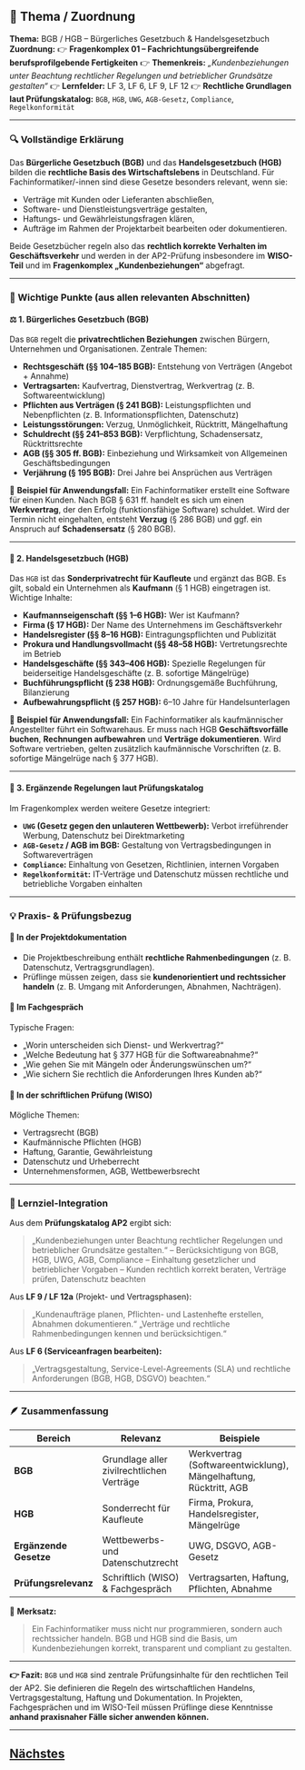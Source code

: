 ## 📘 Thema / Zuordnung

**Thema:** BGB / HGB – Bürgerliches Gesetzbuch & Handelsgesetzbuch
**Zuordnung:**
👉 **Fragenkomplex 01 – Fachrichtungsübergreifende berufsprofilgebende Fertigkeiten**
👉 **Themenkreis:** *„Kundenbeziehungen unter Beachtung rechtlicher Regelungen und betrieblicher Grundsätze gestalten“*
👉 **Lernfelder:** LF 3, LF 6, LF 9, LF 12
👉 **Rechtliche Grundlagen laut Prüfungskatalog:** `BGB`, `HGB`, `UWG`, `AGB-Gesetz`, `Compliance`, `Regelkonformität`

---

### 🔍 Vollständige Erklärung

Das **Bürgerliche Gesetzbuch (BGB)** und das **Handelsgesetzbuch (HGB)** bilden die **rechtliche Basis des Wirtschaftslebens** in Deutschland.
Für Fachinformatiker/-innen sind diese Gesetze besonders relevant, wenn sie:

* Verträge mit Kunden oder Lieferanten abschließen,
* Software- und Dienstleistungsverträge gestalten,
* Haftungs- und Gewährleistungsfragen klären,
* Aufträge im Rahmen der Projektarbeit bearbeiten oder dokumentieren.

Beide Gesetzbücher regeln also das **rechtlich korrekte Verhalten im Geschäftsverkehr** und werden in der AP2-Prüfung insbesondere im **WISO-Teil** und im **Fragenkomplex „Kundenbeziehungen“** abgefragt.

---

### 🧩 Wichtige Punkte (aus allen relevanten Abschnitten)

#### ⚖️ 1. Bürgerliches Gesetzbuch (BGB)

Das `BGB` regelt die **privatrechtlichen Beziehungen** zwischen Bürgern, Unternehmen und Organisationen.
Zentrale Themen:

* **Rechtsgeschäft (§§ 104–185 BGB):** Entstehung von Verträgen (Angebot + Annahme)
* **Vertragsarten:** Kaufvertrag, Dienstvertrag, Werkvertrag (z. B. Softwareentwicklung)
* **Pflichten aus Verträgen (§ 241 BGB):** Leistungspflichten und Nebenpflichten (z. B. Informationspflichten, Datenschutz)
* **Leistungsstörungen:** Verzug, Unmöglichkeit, Rücktritt, Mängelhaftung
* **Schuldrecht (§§ 241–853 BGB):** Verpflichtung, Schadensersatz, Rücktrittsrechte
* **AGB (§§ 305 ff. BGB):** Einbeziehung und Wirksamkeit von Allgemeinen Geschäftsbedingungen
* **Verjährung (§ 195 BGB):** Drei Jahre bei Ansprüchen aus Verträgen

📌 **Beispiel für Anwendungsfall:**
Ein Fachinformatiker erstellt eine Software für einen Kunden. Nach BGB § 631 ff. handelt es sich um einen **Werkvertrag**, der den Erfolg (funktionsfähige Software) schuldet. Wird der Termin nicht eingehalten, entsteht **Verzug** (§ 286 BGB) und ggf. ein Anspruch auf **Schadensersatz** (§ 280 BGB).

---

#### 📘 2. Handelsgesetzbuch (HGB)

Das `HGB` ist das **Sonderprivatrecht für Kaufleute** und ergänzt das BGB.
Es gilt, sobald ein Unternehmen als **Kaufmann** (§ 1 HGB) eingetragen ist.
Wichtige Inhalte:

* **Kaufmannseigenschaft (§§ 1–6 HGB):** Wer ist Kaufmann?
* **Firma (§ 17 HGB):** Der Name des Unternehmens im Geschäftsverkehr
* **Handelsregister (§§ 8–16 HGB):** Eintragungspflichten und Publizität
* **Prokura und Handlungsvollmacht (§§ 48–58 HGB):** Vertretungsrechte im Betrieb
* **Handelsgeschäfte (§§ 343–406 HGB):** Spezielle Regelungen für beiderseitige Handelsgeschäfte (z. B. sofortige Mängelrüge)
* **Buchführungspflicht (§ 238 HGB):** Ordnungsgemäße Buchführung, Bilanzierung
* **Aufbewahrungspflicht (§ 257 HGB):** 6–10 Jahre für Handelsunterlagen

📌 **Beispiel für Anwendungsfall:**
Ein Fachinformatiker als kaufmännischer Angestellter führt ein Softwarehaus. Er muss nach HGB **Geschäftsvorfälle buchen**, **Rechnungen aufbewahren** und **Verträge dokumentieren**. Wird Software vertrieben, gelten zusätzlich kaufmännische Vorschriften (z. B. sofortige Mängelrüge nach § 377 HGB).

---

#### 🏢 3. Ergänzende Regelungen laut Prüfungskatalog

Im Fragenkomplex werden weitere Gesetze integriert:

* **`UWG` (Gesetz gegen den unlauteren Wettbewerb):** Verbot irreführender Werbung, Datenschutz bei Direktmarketing
* **`AGB-Gesetz` / AGB im BGB:** Gestaltung von Vertragsbedingungen in Softwareverträgen
* **`Compliance`:** Einhaltung von Gesetzen, Richtlinien, internen Vorgaben
* **`Regelkonformität`:** IT-Verträge und Datenschutz müssen rechtliche und betriebliche Vorgaben einhalten

---

### 💡 Praxis- & Prüfungsbezug

#### 🧾 **In der Projektdokumentation**

* Die Projektbeschreibung enthält **rechtliche Rahmenbedingungen** (z. B. Datenschutz, Vertragsgrundlagen).
* Prüflinge müssen zeigen, dass sie **kundenorientiert und rechtssicher handeln** (z. B. Umgang mit Anforderungen, Abnahmen, Nachträgen).

#### 🎤 **Im Fachgespräch**

Typische Fragen:

* „Worin unterscheiden sich Dienst- und Werkvertrag?“
* „Welche Bedeutung hat § 377 HGB für die Softwareabnahme?“
* „Wie gehen Sie mit Mängeln oder Änderungswünschen um?“
* „Wie sichern Sie rechtlich die Anforderungen Ihres Kunden ab?“

#### 🧮 **In der schriftlichen Prüfung (WISO)**

Mögliche Themen:

* Vertragsrecht (BGB)
* Kaufmännische Pflichten (HGB)
* Haftung, Garantie, Gewährleistung
* Datenschutz und Urheberrecht
* Unternehmensformen, AGB, Wettbewerbsrecht

---

### 🧠 Lernziel-Integration

Aus dem **Prüfungskatalog AP2** ergibt sich:

> „Kundenbeziehungen unter Beachtung rechtlicher Regelungen und betrieblicher Grundsätze gestalten.“
> – Berücksichtigung von BGB, HGB, UWG, AGB, Compliance
> – Einhaltung gesetzlicher und betrieblicher Vorgaben
> – Kunden rechtlich korrekt beraten, Verträge prüfen, Datenschutz beachten

Aus **LF 9 / LF 12a** (Projekt- und Vertragsphasen):

> „Kundenaufträge planen, Pflichten- und Lastenhefte erstellen, Abnahmen dokumentieren.“
> „Verträge und rechtliche Rahmenbedingungen kennen und berücksichtigen.“

Aus **LF 6 (Serviceanfragen bearbeiten):**

> „Vertragsgestaltung, Service-Level-Agreements (SLA) und rechtliche Anforderungen (BGB, HGB, DSGVO) beachten.“

---

### 🪶 Zusammenfassung

| Bereich                | Relevanz                                  | Beispiele                                                        |
| ---------------------- | ----------------------------------------- | ---------------------------------------------------------------- |
| **BGB**                | Grundlage aller zivilrechtlichen Verträge | Werkvertrag (Softwareentwicklung), Mängelhaftung, Rücktritt, AGB |
| **HGB**                | Sonderrecht für Kaufleute                 | Firma, Prokura, Handelsregister, Mängelrüge                      |
| **Ergänzende Gesetze** | Wettbewerbs- und Datenschutzrecht         | UWG, DSGVO, AGB-Gesetz                                           |
| **Prüfungsrelevanz**   | Schriftlich (WISO) & Fachgespräch         | Vertragsarten, Haftung, Pflichten, Abnahme                       |

📌 **Merksatz:**

> Ein Fachinformatiker muss nicht nur programmieren, sondern auch rechtssicher handeln.
> BGB und HGB sind die Basis, um Kundenbeziehungen korrekt, transparent und compliant zu gestalten.

---

**👉 Fazit:**
`BGB` und `HGB` sind zentrale Prüfungsinhalte für den rechtlichen Teil der AP2.
Sie definieren die Regeln des wirtschaftlichen Handelns, Vertragsgestaltung, Haftung und Dokumentation.
In Projekten, Fachgesprächen und im WISO-Teil müssen Prüflinge diese Kenntnisse **anhand praxisnaher Fälle sicher anwenden können.**

---

## [Nächstes](./2-2-gesetz-gegen-unlauteren-wettbewerb.md)